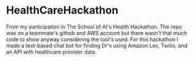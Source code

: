 # HealthCareHackathon
From my participation in The School of AI's Health Hackathon. The repo was on a teammate's github and AWS account but there wasn't that much code to show anyway considering the tool's used.
For this hackathon I made a text-based chat bot for finding Dr's using Amazon Lex, Twilio, and an API with healthcare provider data.
